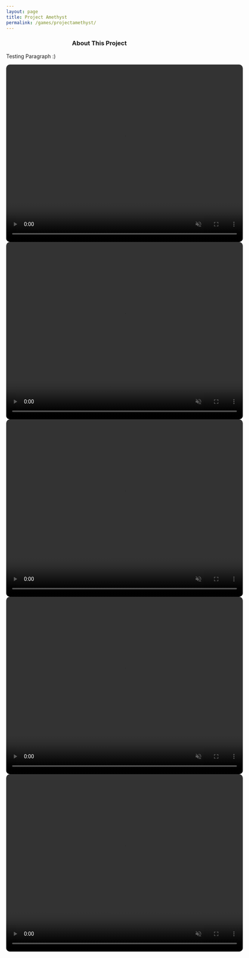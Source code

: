 ```yaml
---
layout: page
title: Project Amethyst
permalink: /games/projectamethyst/
---
```


<html lang="en">

<head>
  <style>
    video {
	border-radius: 10px;
	overflow: hidden;
    }
  </style>
</head>


<body>

  <h3 style="text-align:center;">About This Project</h3>

  <p>Testing Paragraph :)</p>

  <video width="640" height="480" style="display: flex; margin: 0 auto; border-radius:10px;" loop autoplay muted>
  <source src="/assets/videos/projectamethyst/pa_menu.mp4" type="video/mp4">
  Your browser does not support the video tag.
  </video>

  <video width="640" height="480" style="display: flex; margin: 0 auto;" loop autoplay muted>
  <source src="/assets/videos/projectamethyst/pa_tutorial.mp4" type="video/mp4">
  Your browser does not support the video tag.
  </video>

  <video width="640" height="480" style="display: block; margin: 0 auto;" loop autoplay muted>
  <source src="/assets/videos/projectamethyst/pa_pistol1.mp4" type="video/mp4">
  Your browser does not support the video tag.
  </video>

  <video width="640" height="480" style="display: block; margin: 0 auto;" loop autoplay muted>
  <source src="/assets/videos/projectamethyst/pa_pistol2.mp4" type="video/mp4">
  Your browser does not support the video tag.
  </video>

  <video width="640" height="480" style="display: block; margin: 0 auto;" loop autoplay muted>
  <source src="/assets/videos/projectamethyst/pa_m4.mp4" type="video/mp4">
  Your browser does not support the video tag.
  </video>

</body>

</html>
